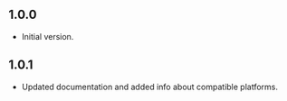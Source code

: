 ## 1.0.0

* Initial version.

## 1.0.1

* Updated documentation and added info about compatible platforms.